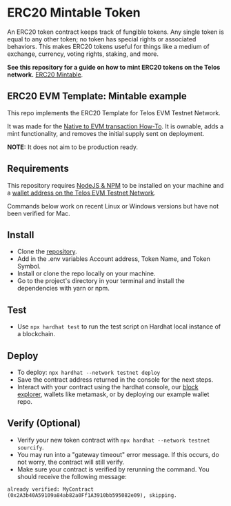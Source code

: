 # ERC20 Mintable Token

An ERC20 token contract keeps track of fungible tokens. Any single token is equal to any other token; no token has special rights or associated behaviors. This makes ERC20 tokens useful for things like a medium of exchange, currency, voting rights, staking, and more.



__See this repository for a guide on how to mint ERC20 tokens on the Telos network.__ [ERC20 Mintable](https://github.com/telosnetwork/erc20-mintable-example).


## ERC20 EVM Template: Mintable example

This repo implements the ERC20 Template for Telos EVM Testnet Network.

It was made for the [Native to EVM transaction How-To](https://github.com/telosnetwork/native-to-evm-transaction). It is ownable, adds a mint functionality, and removes the initial supply sent on deployment.

**NOTE:** It does not aim to be production ready.

## Requirements

This repository requires [NodeJS & NPM](https://docs.npmjs.com/downloading-and-installing-node-js-and-npm) to be installed on your machine and a [wallet address on the Telos EVM Testnet Network](https://www.telos.net/developers/getting-started-on-testnet).

Commands below work on recent Linux or Windows versions but have not been verified for Mac.

## Install

- Clone the [repository](https://github.com/telosnetwork/erc20-mintable-example).
- Add in the .env variables Account address, Token Name, and Token Symbol.
- Install or clone the repo locally on your machine. 
- Go to the project's directory in your terminal and install the dependencies with yarn or npm.

## Test
- Use ```npx hardhat test``` to run the test script on Hardhat local instance of a blockchain. 

## Deploy
- To deploy: ```npx hardhat --network testnet deploy```
- Save the contract address returned in the console for the next steps.
- Interact with your contract using the hardhat console, our [block explorer](https://testnet.teloscan.io/), wallets like metamask, or by deploying our example wallet repo.

## Verify (Optional)
- Verify your new token contract with ```npx hardhat --network testnet sourcify```.
- You may run into a "gateway timeout" error message. If this occurs, do not worry, the contract will still verify.
- Make sure your contract is verified by rerunning the command. You should receive the following message: 

```already verified: MyContract (0x2A3b40A59109a84ab82a0Ff1A3910bb595082e09), skipping.```
